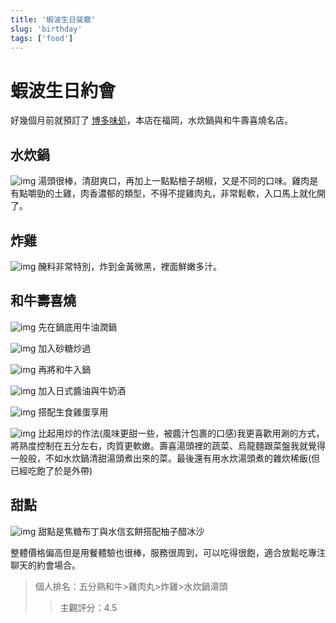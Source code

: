 ```yaml
---
title: '蝦波生日餐廳'
slug: 'birthday'
tags: ['food']
---
```

# 蝦波生日約會

好幾個月前就預訂了 [博多味処](https://hakata-iroha.net/cn/about.php)，本店在福岡，水炊鍋與和牛壽喜燒名店。

## 水炊鍋

![img](./img_20250914/076.webp)
湯頭很棒，清甜爽口，再加上一點點柚子胡椒，又是不同的口味。雞肉是有點嚼勁的土雞，肉香濃郁的類型，不得不提雞肉丸，非常鬆軟，入口馬上就化開了。

## 炸雞

![img](./img_20250914/091.webp)
醃料非常特別，炸到金黃微黑，裡面鮮嫩多汁。

 ## 和牛壽喜燒

![img](./img_20250914/080.webp)
先在鍋底用牛油潤鍋

![img](./img_20250914/082.webp)
加入砂糖炒過

![img](./img_20250914/086.webp)
再將和牛入鍋

![img](./img_20250914/088.webp)
加入日式醬油與牛奶酒

![img](./img_20250914/092.webp)
搭配生食雞蛋享用

![img](./img_20250914/098.webp)
比起用炒的作法(風味更甜一些，被醬汁包裹的口感)我更喜歡用涮的方式，將熟度控制在五分左右，肉質更軟嫩。壽喜湯頭裡的蔬菜、烏龍麵跟菜盤我就覺得一般般，不如水炊鍋清甜湯頭煮出來的菜。最後還有用水炊湯頭煮的雜炊稀飯(但已經吃飽了於是外帶)

## 甜點
![img](./img_20250914/103.webp)
甜點是焦糖布丁與水信玄餅搭配柚子醋冰沙

整體價格偏高但是用餐體驗也很棒，服務很周到，可以吃得很飽，適合放鬆吃專注聊天的約會場合。

>個人排名：五分熟和牛>雞肉丸>炸雞>水炊鍋湯頭
>>主觀評分：4.5 

